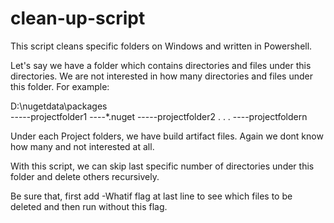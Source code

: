 # clean-up-script
This script cleans specific folders on Windows and written in Powershell.


Let's say we have a folder which contains directories and files under this directories. We are not interested in how many directories and files under this folder.
For example:

D:\nugetdata\packages\
        -----projectfolder1
             ----*.nuget
        -----projectfolder2
              .
              .
              .
        ----projectfoldern
        
Under each Project folders, we have build artifact files. Again we dont know how many and not interested at all.

With this script, we can skip last specific number of directories under this folder and delete others recursively.

Be sure that, first add -Whatif flag at last line to see which files to be deleted and then run without this flag.

